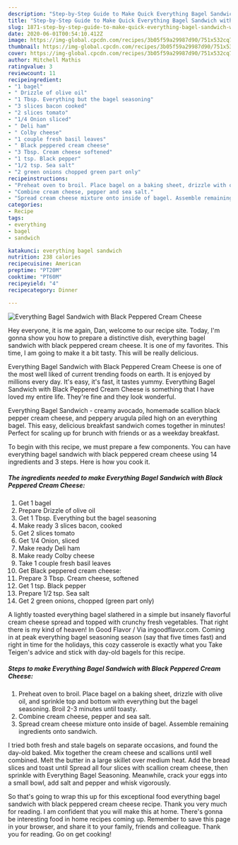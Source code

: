 ```yaml
---
description: "Step-by-Step Guide to Make Quick Everything Bagel Sandwich with Black Peppered Cream Cheese"
title: "Step-by-Step Guide to Make Quick Everything Bagel Sandwich with Black Peppered Cream Cheese"
slug: 1871-step-by-step-guide-to-make-quick-everything-bagel-sandwich-with-black-peppered-cream-cheese
date: 2020-06-01T00:54:10.412Z
image: https://img-global.cpcdn.com/recipes/3b05f59a29987d90/751x532cq70/everything-bagel-sandwich-with-black-peppered-cream-cheese-recipe-main-photo.jpg
thumbnail: https://img-global.cpcdn.com/recipes/3b05f59a29987d90/751x532cq70/everything-bagel-sandwich-with-black-peppered-cream-cheese-recipe-main-photo.jpg
cover: https://img-global.cpcdn.com/recipes/3b05f59a29987d90/751x532cq70/everything-bagel-sandwich-with-black-peppered-cream-cheese-recipe-main-photo.jpg
author: Mitchell Mathis
ratingvalue: 3
reviewcount: 11
recipeingredient:
- "1 bagel"
- " Drizzle of olive oil"
- "1 Tbsp. Everything but the bagel seasoning"
- "3 slices bacon cooked"
- "2 slices tomato"
- "1/4 Onion sliced"
- " Deli ham"
- " Colby cheese"
- "1 couple fresh basil leaves"
- " Black peppered cream cheese"
- "3 Tbsp. Cream cheese softened"
- "1 tsp. Black pepper"
- "1/2 tsp. Sea salt"
- "2 green onions chopped green part only"
recipeinstructions:
- "Preheat oven to broil. Place bagel on a baking sheet, drizzle with olive oil, and sprinkle top and bottom with everything but the bagel seasoning. Broil 2-3 minutes until toasty."
- "Combine cream cheese, pepper and sea salt."
- "Spread cream cheese mixture onto inside of bagel. Assemble remaining ingredients onto sandwich."
categories:
- Recipe
tags:
- everything
- bagel
- sandwich

katakunci: everything bagel sandwich 
nutrition: 238 calories
recipecuisine: American
preptime: "PT20M"
cooktime: "PT60M"
recipeyield: "4"
recipecategory: Dinner

---
```



![Everything Bagel Sandwich with Black Peppered Cream Cheese](https://img-global.cpcdn.com/recipes/3b05f59a29987d90/751x532cq70/everything-bagel-sandwich-with-black-peppered-cream-cheese-recipe-main-photo.jpg)

Hey everyone, it is me again, Dan, welcome to our recipe site. Today, I'm gonna show you how to prepare a distinctive dish, everything bagel sandwich with black peppered cream cheese. It is one of my favorites. This time, I am going to make it a bit tasty. This will be really delicious.

Everything Bagel Sandwich with Black Peppered Cream Cheese is one of the most well liked of current trending foods on earth. It is enjoyed by millions every day. It's easy, it's fast, it tastes yummy. Everything Bagel Sandwich with Black Peppered Cream Cheese is something that I have loved my entire life. They're fine and they look wonderful.

Everything Bagel Sandwich - creamy avocado, homemade scallion black pepper cream cheese, and peppery arugula piled high on an everything bagel. This easy, delicious breakfast sandwich comes together in minutes! Perfect for scaling up for brunch with friends or as a weekday breakfast.


To begin with this recipe, we must prepare a few components. You can have everything bagel sandwich with black peppered cream cheese using 14 ingredients and 3 steps. Here is how you cook it.

<!--inarticleads1-->

##### The ingredients needed to make Everything Bagel Sandwich with Black Peppered Cream Cheese:

1. Get 1 bagel
1. Prepare  Drizzle of olive oil
1. Get 1 Tbsp. Everything but the bagel seasoning
1. Make ready 3 slices bacon, cooked
1. Get 2 slices tomato
1. Get 1/4 Onion, sliced
1. Make ready  Deli ham
1. Make ready  Colby cheese
1. Take 1 couple fresh basil leaves
1. Get  Black peppered cream cheese:
1. Prepare 3 Tbsp. Cream cheese, softened
1. Get 1 tsp. Black pepper
1. Prepare 1/2 tsp. Sea salt
1. Get 2 green onions, chopped (green part only)


A lightly toasted everything bagel slathered in a simple but insanely flavorful cream cheese spread and topped with crunchy fresh vegetables. That right there is my kind of heaven! In Good Flavor / Via ingoodflavor.com. Coming in at peak everything bagel seasoning season (say that five times fast) and right in time for the holidays, this cozy casserole is exactly what you Take Teigen&#39;s advice and stick with day-old bagels for this recipe. 

<!--inarticleads2-->

##### Steps to make Everything Bagel Sandwich with Black Peppered Cream Cheese:

1. Preheat oven to broil. Place bagel on a baking sheet, drizzle with olive oil, and sprinkle top and bottom with everything but the bagel seasoning. Broil 2-3 minutes until toasty.
1. Combine cream cheese, pepper and sea salt.
1. Spread cream cheese mixture onto inside of bagel. Assemble remaining ingredients onto sandwich.


I tried both fresh and stale bagels on separate occasions, and found the day-old baked. Mix together the cream cheese and scallions until well combined. Melt the butter in a large skillet over medium heat. Add the bread slices and toast until Spread all four slices with scallion cream cheese, then sprinkle with Everything Bagel Seasoning. Meanwhile, crack your eggs into a small bowl, add salt and pepper and whisk vigorously. 

So that's going to wrap this up for this exceptional food everything bagel sandwich with black peppered cream cheese recipe. Thank you very much for reading. I am confident that you will make this at home. There's gonna be interesting food in home recipes coming up. Remember to save this page in your browser, and share it to your family, friends and colleague. Thank you for reading. Go on get cooking!
